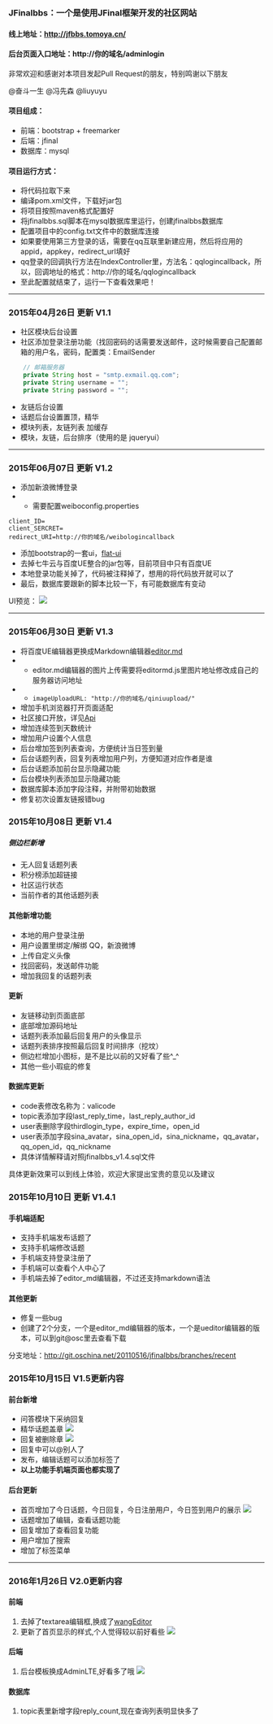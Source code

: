 ### JFinalbbs：一个是使用JFinal框架开发的社区网站
#### 线上地址：http://jfbbs.tomoya.cn/
#### 后台页面入口地址：http://你的域名/adminlogin

非常欢迎和感谢对本项目发起Pull Request的朋友，特别鸣谢以下朋友

@奋斗一生 @冯先森 @liuyuyu 

#### 项目组成：
* 前端：bootstrap + freemarker
* 后端：jfinal 
* 数据库：mysql

#### 项目运行方式：
* 将代码拉取下来
* 编译pom.xml文件，下载好jar包
* 将项目按照maven格式配置好
* 将jfinalbbs.sql脚本在mysql数据库里运行，创建jfinalbbs数据库
* 配置项目中的config.txt文件中的数据库连接
* 如果要使用第三方登录的话，需要在qq互联里新建应用，然后将应用的appid，appkey，redirect_url填好
* qq登录的回调执行方法在IndexController里，方法名：qqlogincallback，所以，回调地址的格式：http://你的域名/qqlogincallback
* 至此配置就结束了，运行一下查看效果吧！

---
### 2015年04月26日 更新 V1.1
- 社区模块后台设置
- 社区添加登录注册功能（找回密码的话需要发送邮件，这时候需要自己配置邮箱的用户名，密码，配置类：EmailSender

```java
    // 邮箱服务器
    private String host = "smtp.exmail.qq.com";
    private String username = "";
    private String password = "";
```
- 友链后台设置
- 话题后台设置置顶，精华
- 模块列表，友链列表 加缓存
- 模块，友链，后台排序（使用的是 jqueryui）

---
### 2015年06月07日 更新 V1.2
- 添加新浪微博登录
- - 需要配置weiboconfig.properties
```
client_ID=
client_SERCRET=
redirect_URI=http://你的域名/weibologincallback
```

- 添加bootstrap的一套ui，[flat-ui](http://www.bootcss.com/p/flat-ui/)
- 去掉七牛云与百度UE整合的jar包等，目前项目中只有百度UE
- 本地登录功能关掉了，代码被注释掉了，想用的将代码放开就可以了
- 最后，数据库要跟新的脚本比较一下，有可能数据库有变动

UI预览：
![](https://dn-outside.qbox.me/QQ20150607-1.png)

---
### 2015年06月30日 更新 V1.3

- 将百度UE编辑器更换成Markdown编辑器[editor.md](http://git.oschina.net/pandao/editor.md)
- - editor.md编辑器的图片上传需要将editormd.js里图片地址修改成自己的服务器访问地址
- - `imageUploadURL: "http://你的域名/qiniuupload/"`
- 增加手机浏览器打开页面适配
- 社区接口开放，详见[Api](http://jfbbs.tomoya.cn/api)
- 增加连续签到天数统计
- 增加用户设置个人信息
- 后台增加签到列表查询，方便统计当日签到量
- 后台话题列表，回复列表增加用户列，方便知道对应作者是谁
- 后台话题添加前台显示隐藏功能
- 后台模块列表添加显示隐藏功能
- 数据库脚本添加字段注释，并附带初始数据
- 修复初次设置友链报错bug

### 2015年10月08日 更新 V1.4

##### 侧边栏新增

- 无人回复话题列表
- 积分榜添加超链接
- 社区运行状态
- 当前作者的其他话题列表

#### 其他新增功能

- 本地的用户登录注册
- 用户设置里绑定/解绑 QQ，新浪微博
- 上传自定义头像
- 找回密码，发送邮件功能
- 增加我回复的话题列表

#### 更新

- 友链移动到页面底部
- 底部增加源码地址
- 话题列表添加最后回复用户的头像显示
- 话题列表排序按照最后回复时间排序（挖坟）
- 侧边栏增加小图标，是不是比以前的又好看了些^_^
- 其他一些小瑕疵的修复

#### 数据库更新
- code表修改名称为：valicode
- topic表添加字段last_reply_time，last_reply_author_id
- user表删除字段thirdlogin_type，expire_time，open_id
- user表添加字段sina_avatar，sina_open_id，sina_nickname，qq_avatar，qq_open_id，qq_nickname
- 具体详情解释请对照jfinalbbs_v1.4.sql文件


具体更新效果可以到线上体验，欢迎大家提出宝贵的意见以及建议


### 2015年10月10日 更新 V1.4.1

#### 手机端适配

- 支持手机端发布话题了
- 支持手机端修改话题
- 手机端支持登录注册了
- 手机端可以查看个人中心了
- 手机端去掉了editor_md编辑器，不过还支持markdown语法

#### 其他更新

- 修复一些bug
- 创建了2个分支，一个是editor_md编辑器的版本，一个是ueditor编辑器的版本，可以到git@osc里去查看下载

分支地址：http://git.oschina.net/20110516/jfinalbbs/branches/recent


### 2015年10月15日 V1.5更新内容

#### 前台新增
- 问答模块下采纳回复
- 精华话题盖章
![](http://i13.tietuku.com/8ec3c165cacabb0e.png)
- 回复被删除章
![](http://i13.tietuku.com/392f555f2f56726e.png)
- 回复中可以@别人了
- 发布，编辑话题可以添加标签了
- **以上功能手机端页面也都实现了**

#### 后台更新
- 首页增加了今日话题，今日回复，今日注册用户，今日签到用户的展示
![](http://i11.tietuku.com/2f77fe56f5dc06fb.png)
- 话题增加了编辑，查看话题功能
- 回复增加了查看回复功能
- 用户增加了搜索
- 增加了标签菜单

----- 

### 2016年1月26日 V2.0更新内容

#### 前端
1. 去掉了textarea编辑框,换成了[wangEditor](https://github.com/wangfupeng1988/wangEditor)
2. 更新了首页显示的样式,个人觉得较以前好看些
![](http://i8.tietuku.com/d980e57ef3ee9fea.png)

#### 后端
1. 后台模板换成AdminLTE,好看多了哦
![](http://i8.tietuku.com/673362c86928317f.png)

#### 数据库
1. topic表里新增字段reply_count,现在查询列表明显快多了

